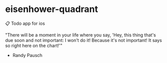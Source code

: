 # eisenhower-quadrant
:clipboard: Todo app for ios

"There will be a moment in your life where you say, 'Hey, this thing that's due soon and not important: I won't do it! Because it's not important! It says so right here on the chart!'"

- Randy Pausch
